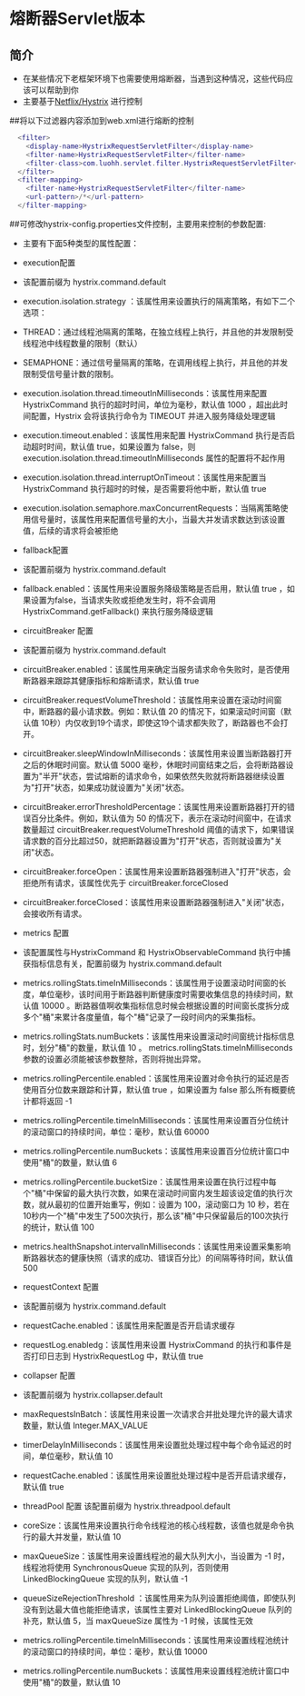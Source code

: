 # 熔断器Servlet版本
## 简介
- 在某些情况下老框架环境下也需要使用熔断器，当遇到这种情况，这些代码应该可以帮助到你
- 主要基于[Netflix/Hystrix](https://github.com/Netflix/Hystrix) 进行控制

##将以下过滤器内容添加到web.xml进行熔断的控制
```lua
  <filter>
    <display-name>HystrixRequestServletFilter</display-name>
    <filter-name>HystrixRequestServletFilter</filter-name>
    <filter-class>com.luohh.servlet.filter.HystrixRequestServletFilter</filter-class>
  </filter>
  <filter-mapping>
    <filter-name>HystrixRequestServletFilter</filter-name>
    <url-pattern>/*</url-pattern>
  </filter-mapping>
```

##可修改hystrix-config.properties文件控制，主要用来控制的参数配置:
- 主要有下面5种类型的属性配置：
- execution配置
- 该配置前缀为 hystrix.command.default
- execution.isolation.strategy ：该属性用来设置执行的隔离策略，有如下二个选项：
- THREAD：通过线程池隔离的策略，在独立线程上执行，并且他的并发限制受线程池中线程数量的限制（默认）
- SEMAPHONE：通过信号量隔离的策略，在调用线程上执行，并且他的并发限制受信号量计数的限制。
- execution.isolation.thread.timeoutInMilliseconds：该属性用来配置 HystrixCommand 执行的超时时间，单位为毫秒，默认值 1000 ，超出此时间配置，Hystrix 会将该执行命令为 TIMEOUT 并进入服务降级处理逻辑
- execution.timeout.enabled：该属性用来配置 HystrixCommand 执行是否启动超时时间，默认值 true，如果设置为 false，则 execution.isolation.thread.timeoutInMilliseconds 属性的配置将不起作用
- execution.isolation.thread.interruptOnTimeout：该属性用来配置当 HystrixCommand 执行超时的时候，是否需要将他中断，默认值 true
- execution.isolation.semaphore.maxConcurrentRequests：当隔离策略使用信号量时，该属性用来配置信号量的大小，当最大并发请求数达到该设置值，后续的请求将会被拒绝

- fallback配置
- 该配置前缀为 hystrix.command.default
- fallback.enabled：该属性用来设置服务降级策略是否启用，默认值 true ，如果设置为false，当请求失败或拒绝发生时，将不会调用 HystrixCommand.getFallback() 来执行服务降级逻辑

- circuitBreaker 配置
- 该配置前缀为 hystrix.command.default
- circuitBreaker.enabled：该属性用来确定当服务请求命令失败时，是否使用断路器来跟踪其健康指标和熔断请求，默认值 true
- circuitBreaker.requestVolumeThreshold：该属性用来设置在滚动时间窗中，断路器的最小请求数。例如：默认值 20 的情况下，如果滚动时间窗（默认值 10秒）内仅收到19个请求，即使这19个请求都失败了，断路器也不会打开。
- circuitBreaker.sleepWindowInMilliseconds：该属性用来设置当断路器打开之后的休眠时间窗。默认值 5000 毫秒，休眠时间窗结束之后，会将断路器设置为"半开"状态，尝试熔断的请求命令，如果依然失败就将断路器继续设置为"打开"状态，如果成功就设置为"关闭"状态。
- circuitBreaker.errorThresholdPercentage：该属性用来设置断路器打开的错误百分比条件。例如，默认值为 50 的情况下，表示在滚动时间窗中，在请求数量超过 circuitBreaker.requestVolumeThreshold 阈值的请求下，如果错误请求数的百分比超过50，就把断路器设置为"打开"状态，否则就设置为"关闭"状态。
- circuitBreaker.forceOpen：该属性用来设置断路器强制进入"打开"状态，会拒绝所有请求，该属性优先于 circuitBreaker.forceClosed
- circuitBreaker.forceClosed：该属性用来设置断路器强制进入"关闭"状态，会接收所有请求。

- metrics 配置
- 该配置属性与HystrixCommand 和 HystrixObservableCommand 执行中捕获指标信息有关，配置前缀为 hystrix.command.default
- metrics.rollingStats.timeInMilliseconds：该属性用于设置滚动时间窗的长度，单位毫秒，该时间用于断路器判断健康度时需要收集信息的持续时间，默认值 10000 。断路器值啊收集指标信息时候会根据设置的时间窗长度拆分成多个"桶"来累计各度量值，每个"桶"记录了一段时间内的采集指标。
- metrics.rollingStats.numBuckets：该属性用来设置滚动时间窗统计指标信息时，划分"桶"的数量，默认值 10 。 metrics.rollingStats.timeInMilliseconds 参数的设置必须能被该参数整除，否则将抛出异常。
- metrics.rollingPercentile.enabled：该属性用来设置对命令执行的延迟是否使用百分位数来跟踪和计算，默认值 true ，如果设置为 false 那么所有概要统计都将返回 -1
- metrics.rollingPercentile.timeInMilliseconds：该属性用来设置百分位统计的滚动窗口的持续时间，单位：毫秒，默认值 60000
- metrics.rollingPercentile.numBuckets：该属性用来设置百分位统计窗口中使用"桶"的数量，默认值 6
- metrics.rollingPercentile.bucketSize：该属性用来设置在执行过程中每个"桶"中保留的最大执行次数，如果在滚动时间窗内发生超该设定值的执行次数，就从最初的位置开始重写，例如：设置为 100，滚动窗口为 10 秒，若在10秒内一个"桶"中发生了500次执行，那么该"桶"中只保留最后的100次执行的统计，默认值 100
- metrics.healthSnapshot.intervalInMilliseconds：该属性用来设置采集影响断路器状态的健康快照（请求的成功、错误百分比）的间隔等待时间，默认值 500

- requestContext 配置
- 该配置前缀为 hystrix.command.default
- requestCache.enabled：该属性用来配置是否开启请求缓存
- requestLog.enabledg：该属性用来设置 HystrixCommand 的执行和事件是否打印日志到 HystrixRequestLog 中，默认值 true

- collapser 配置
- 该配置前缀为 hystrix.collapser.default
- maxRequestsInBatch：该属性用来设置一次请求合并批处理允许的最大请求数量，默认值 Integer.MAX_VALUE
- timerDelayInMilliseconds：该属性用来设置批处理过程中每个命令延迟的时间，单位毫秒，默认值 10
- requestCache.enabled：该属性用来设置批处理过程中是否开启请求缓存，默认值 true

- threadPool 配置
该配置前缀为 hystrix.threadpool.default
- coreSize：该属性用来设置执行命令线程池的核心线程数，该值也就是命令执行的最大并发量，默认值 10
- maxQueueSize：该属性用来设置线程池的最大队列大小，当设置为 -1 时，线程池将使用 SynchronousQueue 实现的队列，否则使用 LinkedBlockingQueue 实现的队列，默认值 -1
- queueSizeRejectionThreshold ：该属性用来为队列设置拒绝阈值，即使队列没有到达最大值也能拒绝请求，该属性主要对 LinkedBlockingQueue 队列的补充，默认值 5，当 maxQueueSize 属性为 -1 时候，该属性无效
- metrics.rollingPercentile.timeInMilliseconds：该属性用来设置线程池统计的滚动窗口的持续时间，单位：毫秒，默认值 10000
- metrics.rollingPercentile.numBuckets：该属性用来设置线程池统计窗口中使用"桶"的数量，默认值 10



